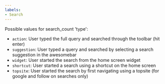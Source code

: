 ```yaml
---
labels:
- Search
---
```

Possible values for search_count 'type':

- `action`: User typed the full query and searched through the toolbar (hit enter)
- `suggestion`: User typed a query and searched by selecting a search suggestion in the awesomebar
- `widget`: User started the search from the home screen widget
- `shortcut`: User started a search using a shortcut on the home screen
- `topsite`: User started the search by first navigating using a topsite (for google and follow on searches only)
